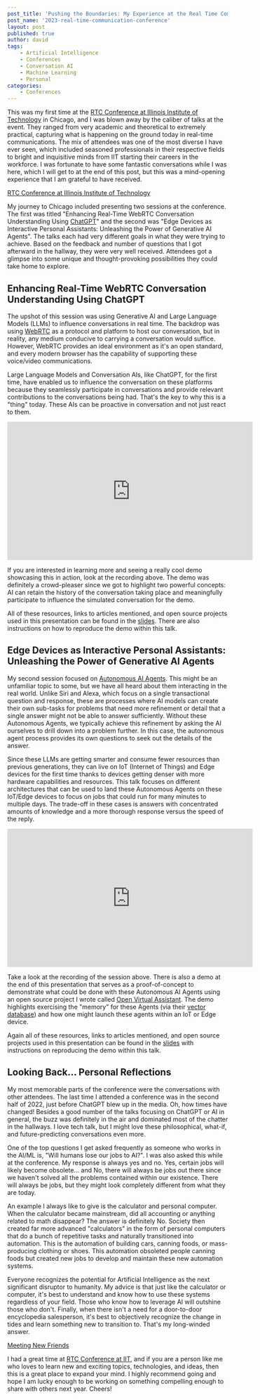```yaml
---
post_title: 'Pushing the Boundaries: My Experience at the Real Time Communication Conference at Illinois Institute of Technology'
post_name: '2023-real-time-communication-conference'
layout: post
published: true
author: david
tags:
    - Artificial Intelligence
    - Conferences
    - Conversation AI
    - Machine Learning
    - Personal
categories:
    - Conferences
---
```


This was my first time at the [RTC Conference at Illinois Institute of Technology](https://www.rtc-conference.com/2023/) in Chicago, and I was blown away by the caliber of talks at the event. They ranged from very academic and theoretical to extremely practical, capturing what is happening on the ground today in real-time communications. The mix of attendees was one of the most diverse I have ever seen, which included seasoned professionals in their respective fields to bright and inquisitive minds from IIT starting their careers in the workforce. I was fortunate to have some fantastic conversations while I was here, which I will get to at the end of this post, but this was a mind-opening experience that I am grateful to have received.

[RTC Conference at Illinois Institute of Technology](https://davidvonthenen.com/wp-content/uploads/writing-on-github/images/2023/real-time-communication-conference/rtc-conference-at-iit.png)

My journey to Chicago included presenting two sessions at the conference. The first was titled "Enhancing Real-Time WebRTC Conversation Understanding Using [ChatGPT](https://openai.com/blog/chatgpt)" and the second was "Edge Devices as Interactive Personal Assistants: Unleashing the Power of Generative AI Agents". The talks each had very different goals in what they were trying to achieve. Based on the feedback and number of questions that I got afterward in the hallway, they were very well received. Attendees got a glimpse into some unique and thought-provoking possibilities they could take home to explore.

## Enhancing Real-Time WebRTC Conversation Understanding Using ChatGPT

The upshot of this session was using Generative AI and Large Language Models (LLMs) to influence conversations in real time. The backdrop was using [WebRTC](https://webrtc.org/) as a protocol and platform to host our conversation, but in reality, any medium conducive to carrying a conversation would suffice. However, WebRTC provides an ideal environment as it's an open standard, and every modern browser has the capability of supporting these voice/video communications.

Large Language Models and Conversation AIs, like ChatGPT, for the first time, have enabled us to influence the conversation on these platforms because they seamlessly participate in conversations and provide relevant contributions to the conversations being had. That's the key to why this is a "thing" today. These AIs can be proactive in conversation and not just react to them.

<iframe width="560" height="315" src="https://www.youtube.com/embed/u-Q2TdzS7d8?si=nyt-0a1dbXf8h0p6" title="YouTube video player" frameborder="0" allow="accelerometer; autoplay; clipboard-write; encrypted-media; gyroscope; picture-in-picture; web-share" allowfullscreen></iframe>

If you are interested in learning more and seeing a really cool demo showcasing this in action, look at the recording above. The demo was definitely a crowd-pleaser since we got to highlight two powerful concepts: AI can retain the history of the conversation taking place and meaningfully participate to influence the simulated conversation for the demo. 

All of these resources, links to articles mentioned, and open source projects used in this presentation can be found in the [slides](https://docs.google.com/presentation/d/14NPGfA7R2Hv9WoDGprJ6AxfzTm-p6CMGjAAUtqh1J2w/edit?usp=sharing). There are also instructions on how to reproduce the demo within this talk.

## Edge Devices as Interactive Personal Assistants: Unleashing the Power of Generative AI Agents

My second session focused on [Autonomous AI Agents](https://www.kdnuggets.com/2023/06/need-know-autonomous-ai-agents.html). This might be an unfamiliar topic to some, but we have all heard about them interacting in the real world. Unlike Siri and Alexa, which focus on a single transactional question and response, these are processes where AI models can create their own sub-tasks for problems that need more refinement or detail that a single answer might not be able to answer sufficiently. Without these Autonomous Agents, we typically achieve this refinement by asking the AI ourselves to drill down into a problem further. In this case, the autonomous agent process provides its own questions to seek out the details of the answer.

Since these LLMs are getting smarter and consume fewer resources than previous generations, they can live on IoT (Internet of Things) and Edge devices for the first time thanks to devices getting denser with more hardware capabilities and resources. This talk focuses on different architectures that can be used to land these Autonomous Agents on these IoT/Edge devices to focus on jobs that could run for many minutes to multiple days. The trade-off in these cases is answers with concentrated amounts of knowledge and a more thorough response versus the speed of the reply.

<iframe width="560" height="315" src="https://www.youtube.com/embed/ctyWBG-x9y8?si=uXxeAMIq36QGM45T" title="YouTube video player" frameborder="0" allow="accelerometer; autoplay; clipboard-write; encrypted-media; gyroscope; picture-in-picture; web-share" allowfullscreen></iframe>

Take a look at the recording of the session above. There is also a demo at the end of this presentation that serves as a proof-of-concept to demonstrate what could be done with these Autonomous AI Agents using an open source project I wrote called [Open Virtual Assistant](https://github.com/dvonthenen/open-virtual-assistant). The demo highlights exercising the "memory" for these Agents (via their [vector database](https://www.pinecone.io/learn/vector-database/)) and how one might launch these agents within an IoT or Edge device.

Again all of these resources, links to articles mentioned, and open source projects used in this presentation can be found in the [slides](https://docs.google.com/presentation/d/14NPGfA7R2Hv9WoDGprJ6AxfzTm-p6CMGjAAUtqh1J2w/edit?usp=sharing) with instructions on reproducing the demo within this talk.

## Looking Back… Personal Reflections

My most memorable parts of the conference were the conversations with other attendees. The last time I attended a conference was in the second half of 2022, just before ChatGPT blew up in the media. Oh, how times have changed! Besides a good number of the talks focusing on ChatGPT or AI in general, the buzz was definitely in the air and dominated most of the chatter in the hallways. I love tech talk, but I might love these philosophical, what-if, and future-predicting conversations even more.

One of the top questions I get asked frequently as someone who works in the AI/ML is, "Will humans lose our jobs to AI?". I was also asked this while at the conference. My response is always yes and no. Yes, certain jobs will likely become obsolete… and No, there will always be jobs out there since we haven't solved all the problems contained within our existence. There will always be jobs, but they might look completely different from what they are today.

An example I always like to give is the calculator and personal computer. When the calculator became mainstream, did all accounting or anything related to math disappear? The answer is definitely No. Society then created far more advanced "calculators" in the form of personal computers that do a bunch of repetitive tasks and naturally transitioned into automation. This is the automation of building cars, canning foods, or mass-producing clothing or shoes. This automation obsoleted people canning foods but created new jobs to develop and maintain these new automation systems.

Everyone recognizes the potential for Artificial Intelligence as the next significant disruptor to humanity. My advice is that just like the calculator or computer, it's best to understand and know how to use these systems regardless of your field. Those who know how to leverage AI will outshine those who don't. Finally, when there isn't a need for a door-to-door encyclopedia salesperson, it's best to objectively recognize the change in tides and learn something new to transition to. That's my long-winded answer.

[Meeting New Friends](https://davidvonthenen.com/wp-content/uploads/writing-on-github/images/2023/real-time-communication-conference/rtc-conference-friends.jpeg)

I had a great time at [RTC Conference at IIT](https://www.rtc-conference.com/2023/), and if you are a person like me who loves to learn new and exciting topics, technologies, and ideas, then this is a great place to expand your mind. I highly recommend going and hope I am lucky enough to be working on something compelling enough to share with others next year. Cheers! 
